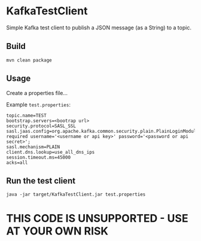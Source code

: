 # KafkaTestClient

Simple Kafka test client to publish a JSON message (as a String) to a topic.

## Build

```
mvn clean package
```

## Usage

Create a properties file...

Example `test.properties`:

```
topic.name=TEST
bootstrap.servers=<bootrap url>
security.protocol=SASL_SSL
sasl.jaas.config=org.apache.kafka.common.security.plain.PlainLoginModule required username='<username or api key>' password='<password or api secret>';
sasl.mechanism=PLAIN
client.dns.lookup=use_all_dns_ips
session.timeout.ms=45000
acks=all
```

## Run the test client

```
java -jar target/KafkaTestClient.jar test.properties
```

# THIS CODE IS UNSUPPORTED - USE AT YOUR OWN RISK
